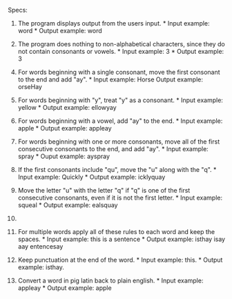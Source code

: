 Specs:

  1. The program displays output from the users input.
    * Input example: word
    * Output example: word

  2. The program does nothing to non-alphabetical characters, since they do not contain consonants or vowels.
    * Input example: 3
    * Output example: 3
<!--
  3. The program adds "ay" to single-letter words beginning with a vowel.
    * Input example: I
    * Output example: Iay -->

  4. For words beginning with a single consonant, move the first consonant to the end and add "ay".
    * Input example: Horse
  Output example: orseHay

  5. For words beginning with "y", treat "y" as a consonant.
    * Input example: yellow
    * Output example: ellowyay

  6. For words beginning with a vowel, add "ay" to the end.
    * Input example: apple
    * Output example: appleay

  7. For words beginning with one or more consonants, move all of the first consecutive consonants to the end, and add "ay".
    * Input example: spray
    * Ouput example: ayspray

  8. If the first consonants include "qu", move the "u" along with the "q".
    * Input example: Quickly
    * Output example: icklyquay

  9. Move the letter "u" with the letter "q" if "q" is one of the first consecutive consonants, even if it is not the first letter.
    * Input example: squeal
    * Output example: ealsquay

  11.

  10. For multiple words apply all of these rules to each word and keep the spaces.
    * Input example: this is a sentence
    * Output example: isthay isay aay entencesay

  11. Keep punctuation at the end of the word.
    * Input example: this.
    * Output example: isthay.

  12. Convert a word in pig latin back to plain english.
    * Input example: appleay
    * Output example: apple
